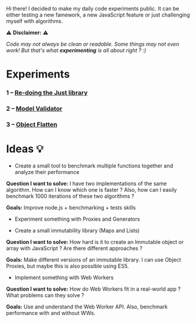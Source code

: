 Hi there! I decided to make my daily code experiments public. It can be either testing a new famework, a new JavaScript feature or just challenging myself with algorithms.

⚠️ **Disclaimer:** ⚠️

_Code may not always be clean or readable. Some things may not even work!_
_But that's what **experimenting** is all about right ? :)_

# Experiments

### 1 – [Re-doing the Just library](https://github.com/dcamilleri/experiments/tree/master/redoing-just)
### 2 – [Model Validator](https://github.com/dcamilleri/experiments/tree/master/model-validator)
### 3 – [Object Flatten](https://github.com/dcamilleri/experiments/tree/master/object-flatten)

# Ideas 💡

- Create a small tool to benchmark multiple functions together and analyze their performance

**Question I want to solve:**
I have two implementations of the same algorithm. How can I know which one is faster ? Also, how can I easily benchmark 1000 iterations of these two algorithms ?

**Goals:**
Improve node.js + benchmarking + tests skills

- Experiment something with Proxies and Generators

- Create a small immutability library (Maps and Lists)

**Question I want to solve:**
How hard is it to create an Immutable object or array with JavaScript ? Are there different approaches ?

**Goals:**
Make different versions of an immutable library. I can use Object Proxies, but maybe this is also possible using ES5.

- Implement something with Web Workers

**Question I want to solve:**
How do Web Workers fit in a real-world app ? What problems can they solve ?

**Goals:**
Use and understand the Web Worker API. Also, benchmark performance with and without WWs.